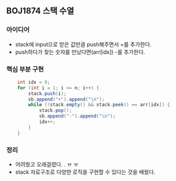 ## BOJ1874 스택 수열

### 아이디어
* stack에 input으로 받은 값만큼 push해주면서 +를 추가한다.
* push하다가 찾는 숫자를 만났다면(arr[idx])  -를 추가한다.

### 핵심 부분 구현
```java
    int idx = 0;
    for (int i = 1; i <= n; i++) {
        stack.push(i);
        sb.append("+").append("\n");
        while (!stack.empty() && stack.peek() == arr[idx]) {
            stack.pop();
            sb.append("-").append("\n");
            idx++;
        }
    }
```

### 정리
* 어려웠고 오래걸렸다. . ㅠ ㅠ
* stack 자료구조로 다양한 로직을 구현할 수 있다는 것을 배웠다.